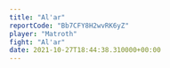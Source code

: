 ```yaml
---
title: "Al'ar"
reportCode: "Bb7CFY8H2wvRK6yZ"
player: "Matroth"
fight: "Al'ar"
date: 2021-10-27T18:44:38.310000+00:00
---
```

